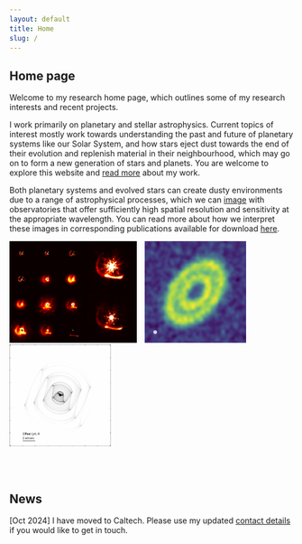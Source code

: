 ```yaml
---
layout: default
title: Home
slug: /
---
```


## Home page

Welcome to my research home page, which outlines some of my research interests and recent projects. 

I work primarily on planetary and stellar astrophysics. Current topics of interest mostly work towards understanding the past and future of planetary systems like our Solar System, and how stars eject dust towards the end of their evolution and replenish material in their neighbourhood, which may go on to form a new generation of stars and planets. You are welcome to explore this website and [read more](./science) about my work. 

Both planetary systems and evolved stars can create dusty environments due to a range of astrophysical processes, which we can [image](./press) with observatories that offer sufficiently high spatial resolution and sensitivity at the appropriate wavelength. You can read more about how we interpret these images in corresponding publications available for download [here](./publications). 

<!-- Students who are interested in [collaborating](./people) are welcome to get in touch. -->

<div>
    <img src="./img/Collage.png" class="home-pic" style="height: 180px; margin-right: 10px;">
    <img src="./img/nospf_example.png" class="home-pic" style="height: 180px; margin-right: 10px;">
    <img src="./img/WR112_slow.gif" class="home-pic" style="height: 180px;">
</div>

<br/><br/>

## News

[Oct 2024] I have moved to Caltech. Please use my updated [contact details](./about) if you would like to get in touch. 


